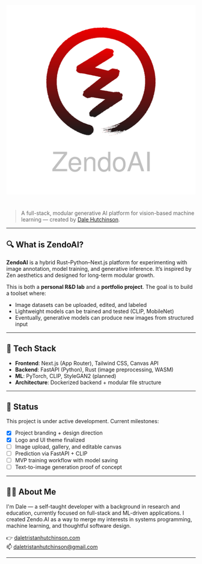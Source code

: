 <p align="center">
  <img src="./assets/zendo-logo-gradient-transparent-dark.svg" alt="ZendoAI Logo" width="512" style="margin-bottom:24px" />
</p>

> A full-stack, modular generative AI platform for vision-based machine learning — created by [Dale Hutchinson](https://daletristanhutchinson.com).

---

## 🔍 What is ZendoAI?

**ZendoAI** is a hybrid Rust–Python–Next.js platform for experimenting with image annotation, model training, and generative inference. It’s inspired by Zen aesthetics and designed for long-term modular growth.

This is both a **personal R&D lab** and a **portfolio project**. The goal is to build a toolset where:
- Image datasets can be uploaded, edited, and labeled
- Lightweight models can be trained and tested (CLIP, MobileNet)
- Eventually, generative models can produce new images from structured input

---

## 🧠 Tech Stack

- **Frontend**: Next.js (App Router), Tailwind CSS, Canvas API
- **Backend**: FastAPI (Python), Rust (image preprocessing, WASM)
- **ML**: PyTorch, CLIP, StyleGAN2 (planned)
- **Architecture**: Dockerized backend + modular file structure

---

## 📌 Status

This project is under active development. Current milestones:
- [x] Project branding + design direction
- [x] Logo and UI theme finalized
- [ ] Image upload, gallery, and editable canvas
- [ ] Prediction via FastAPI + CLIP
- [ ] MVP training workflow with model saving
- [ ] Text-to-image generation proof of concept

---

## 🙋‍♂️ About Me

I'm Dale — a self-taught developer with a background in research and education, currently focused on full-stack and ML-driven applications. I created Zendo.AI as a way to merge my interests in systems programming, machine learning, and thoughtful software design.

👉 [daletristanhutchinson.com](https://daletristanhutchinson.com)  
📫 [daletristanhutchinson@gmail.com](mailto:daletristanhutchinson@gmail.com)

---
